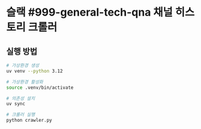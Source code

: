 # 슬랙 #999-general-tech-qna 채널 히스토리 크롤러

## 실행 방법

```bash
# 가상환경 생성
uv venv --python 3.12

# 가상환경 활성화
source .venv/bin/activate

# 의존성 설치
uv sync

# 크롤러 실행
python crawler.py
```
